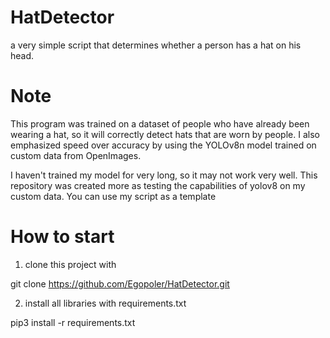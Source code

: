# HatDetector
a very simple script that determines whether a person has a hat on his head.

# Note

This program was trained on a dataset of people who have already been wearing a hat, so it will correctly detect hats that are worn by people. I also emphasized speed over accuracy by using the YOLOv8n model trained on custom data from OpenImages.

I haven't trained my model for very long, so it may not work very well. This repository was created more as testing the capabilities of yolov8 on my custom data. You can use my script as a template

# How to start

1. clone this project with 

git clone https://github.com/Egopoler/HatDetector.git

2. install all libraries with requirements.txt

pip3 install -r requirements.txt







